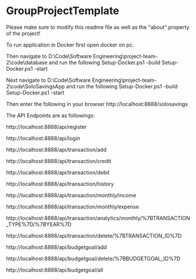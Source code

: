 # GroupProjectTemplate
Please make sure to modify this readme file as well as the "about" property of the project!

To run application in Docker first open docker on pc.

Then navigate to 
D:\Code\Software Engineering\project-team-2\code\database
and run the following
Setup-Docker.ps1 -build
Setup-Docker.ps1 -start

Next navigate to
D:\Code\Software Engineering\project-team-2\code\SoloSavingsApp
and run the following
Setup-Docker.ps1 -build
Setup-Docker.ps1 -start

Then enter the following in your browser
http://localhost:8888/solosavings

The API Endpoints are as followings:

http://localhost:8888/api/register

http://localhost:8888/api/login

http://localhost:8888/api/transaction/add

http://localhost:8888/api/transaction/credit

http://localhost:8888/api/transaction/debit

http://localhost:8888/api/transaction/history

http://localhost:8888/api/transaction/monthly/income

http://localhost:8888/api/transaction/monthly/expense

http://localhost:8888/api/transaction/analytics/monthly/%7BTRANSACTION_TYPE%7D/%7BYEAR%7D

http://localhost:8888/api/transaction/delete/%7BTRANSACTION_ID%7D

http://localhost:8888/api/budgetgoal/add

http://localhost:8888/api/budgetgoal/delete/%7BBUDGETGOAL_ID%7D

http://localhost:8888/api/budgetgoal/all
